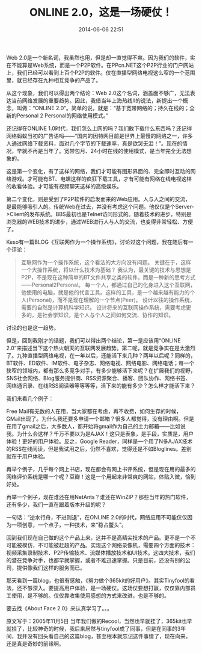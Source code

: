 ﻿---
layout: post
title:  "ONLINE 2.0，这是一场硬仗！"
date:   2014-06-06 22:51
categories: Thinking IT
tags: Product
---

Web 2.0是一个新名词，我虽然也用，但是却一直觉得不爽。因为我们的软件，实在不能算是Web系统，而是一个P2P软件。在PPcn.NET这个P2P行业的门户网站上，我们已经可以看到上百个P2P的软件。仅在直播型网络电视这么窄的一个范围里，就已经存在九种相互竞争的产品了。
 
从这个现象，我们可以得出两个结论：Web 2.0这个名词，涵盖面不够广，无法表达当前网络发展的重要趋势。因此，我借当年上海热线II的说法，新提出一个概念，叫做：“ONLINE 2.0”。简单的说，就是：“基于宽带网络的；持久在线的；全新的Personal 2 Personal的网络使用模式。”
 
还记得在ONLINE 1.0时代，我们怎么上网的吗？我们敢下载什么东西吗？还记得网络蚂蚁当初的广告语吗——“国内的因特网目前是世界上最慢的网络之一，许多人通过网络下载资料，面对几个字节的下载速率，真是欲哭无泪！”。现在的情况，早就不再是当年了。宽带包月、24小时在线的使用模式，是当年完全无法想象的。
 
这是第一个变化，有了这样的网络，我们才可能有图形界面的、完全即时互动的网络游戏。才可能有BT、电螺这样的疯狂下载工具，才有可能有网络在线电视这样的收看体验。才可能有视频聊天这样的高级娱乐。
 
第二个变化，则是受到了P2P软件的启发而来的Web应用。人与人之间的交流，是最能够吸引人的。传统Web在过去，并没有考虑这个问题。他仅仅是个Server->Client的发布系统。BBS最初也是Telnet访问形式的。随着技术的进步，特别是浏览器的WEB技术的进步，通过WEB进行人与人的交流，也变得非常轻松、方便了。
 
Keso有一篇BLOG《互联网作为一个操作系统》，讨论过这个问题，我在随后有一个评论：
 
> 互联网作为一个操作系统，这个看法的大方向没有问题。 
关键在于，这样一个大操作系统，将以什么技术为基础？ 
我认为，最关键的技术与思想是P2P，不是现在这种简单的BT文件共享之类的软件，而是一种新的思考方式——Personal2Personal。 
每一个人，都通过自己的化身进入这个互联网，他使用的电脑，就是他的代言工具。这样的工具，是一个越来越有能力的个人(Personal)，而不是现在理解的一个节点(Peer)。 
设计以往的操作系统，需要的自然是计算机科学知识。 
设计将来的互联网操作系统，需要考虑更多的，是社会学知识，是个人与个人之间如何交流、协作的知识。
 
讨论的也是这一趋势。
 
但是，回到我刚才的话题，我们可以得出两个结论，第一是应该用“ONLINE 2.0”来描述当下这个热火朝天的互联网发展趋势。第二呢，就是竞争实在是太激烈了。九种直播型网络电视，在一年以后，还能活下来几种？两年以后呢？同样的，BT软件、ED软件、IM软件、电子杂志、网络电视、网络电影、网络电话；每一个狭窄的领域内，都有那么多竞争对手，有多少能够活下来呢？在扩展我们的视野，SNS社会网络、Blog服务提供商、RSS资源聚合、播客、团队协作、网络书签、网络通讯录、在线RSS阅读器等等等等，活下来的能有多少？怎么样才能活下来？
 
我们来看几个例子：
 
Free Mail有无数的人在用，当大家都在考虑，再不收费，如何生存的时候，GMail出现了。为什么我还要多申请一个邮箱？很多人都觉得，没有理由啊。但是在用了gmail之后，大多数人，都开始将gmail作为自己的主力邮箱——比如说我。为什么会这样？千万不要以为是AJAX！这只是表象，是手段，实质是，用户体验！更好的用户体验。反之，Google Reader，同样是一个用了N多AJAX技术的RSS在线阅读，但是我试用之后，仍然不喜欢，觉得还是不如Bloglines。差别就在于用户体验。
 
再举个例子，几乎每个网上书店，现在都会有网上书评系统，但是现在用的最多的网络评价系统是哪一个呢？豆瓣！这是一个用起来非常爽的网站，体贴入微，恰到好处。
 
再举一个例子，现在谁还在用NetAnts？谁还在WinZIP？那些当年的热门软件，还有多少，我们一直在跟着版本升级的呢？
 
一句话：“逆水行舟，不进则退”，在ONLINE 2.0的时代，网络应用不可能仅仅因为一项创意，一个点子，一种技术，来“稳占鳌头”。
 
回到我们现在自己做的这个产品上来，这并不是高精尖技术的产品。更不是一个不可能被模仿，不可能被赶超的产品。实现这个网络录像机，需要四个方面的技术：视频采集录制技术、P2P传输技术、流媒体播放技术和UI技术。这四大技术，我们的潜在竞争对手，也都早就掌握，或者不难迅速掌握。只是目前，还没有别的公司，提供像我们这样的服务而已。
 
那天看到一篇blog，也很有感触，《努力做个365kit的好用户》。其实Tinyfool的看法，还不够深入。要提高用户体验，是一场硬仗。这场仗要想打赢，仅仅靠内部员工使用，是不够的。仅仅靠收集使用感想的方式来改进，也是不够的。
 
要去找《About Face 2.0》来认真学习了。。。

原文写于：2005年11月5日 
当年我们做的Recool，当然也早就挂了，365kit也早就挂了，比较神奇的时候，我后来居然与tinyfool成了同事，但是在同事的3年间，我并没有回头看自己的这篇blog，甚至根本就忘记这件事情了，现在向来，还是真是奇妙的前缘啊。